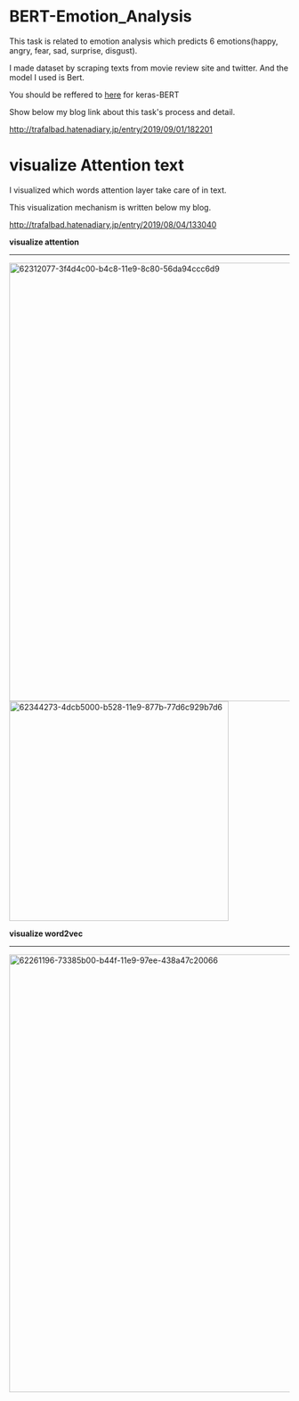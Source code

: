 # BERT-Emotion_Analysis

This task is related to emotion analysis which predicts 6 emotions(happy, angry, fear, sad, surprise, disgust).

I made dataset by scraping texts from movie review site and twitter.
And the model I used is Bert.

You should be reffered to [here](https://qiita.com/hideki/items/8cae63a0ba80e8d34e39) for keras-BERT

Show below my blog link about this task's process and detail.


http://trafalbad.hatenadiary.jp/entry/2019/09/01/182201





# visualize Attention text


I visualized which words attention layer take care of in text.

This visualization mechanism is written below my blog.


http://trafalbad.hatenadiary.jp/entry/2019/08/04/133040


<b>visualize attention</b><hr>

<img width="786" alt="62312077-3f4d4c00-b4c8-11e9-8c80-56da94ccc6d9" src="https://user-images.githubusercontent.com/48679574/64084095-a88fdb80-cd62-11e9-87e1-946bd88a8663.png">

<img width="394" alt="62344273-4dcb5000-b528-11e9-877b-77d6c929b7d6" src="https://user-images.githubusercontent.com/48679574/64084113-dffe8800-cd62-11e9-83f4-346602c8dd60.png">

<b>visualize word2vec</b><hr>

<img width="785" alt="62261196-73385b00-b44f-11e9-97ee-438a47c20066" src="https://user-images.githubusercontent.com/48679574/64084122-058b9180-cd63-11e9-9898-fc529c34032c.png">

